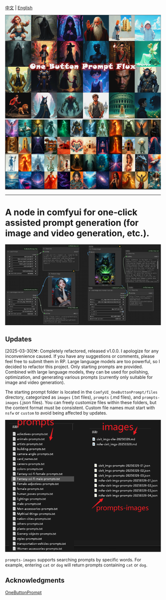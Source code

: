 [中文](README-CN.md) | [English](README.md)

![One Button Prompt for Flux in ComfyUI](https://github.com/billwuhao/ComfyUI_OneButtonPrompt/blob/master/images/example.png)
![](https://github.com/billwuhao/ComfyUI_OneButtonPrompt/blob/master/images/2025-02-19_20-00-01.png)

---

# A node in comfyui for one-click assisted prompt generation (for image and video generation, etc.).

![](https://github.com/billwuhao/ComfyUI_OneButtonPrompt/blob/master/images/2025-03-30_03-22-41.png)

## Updates

[2025-03-30]⚒️: Completely refactored, released v1.0.0. I apologize for any inconvenience caused. If you have any suggestions or comments, please feel free to submit them in RP. Large language models are too powerful, so I decided to refactor this project. Only starting prompts are provided. Combined with large language models, they can be used for polishing, optimization, and generating various prompts (currently only suitable for image and video generation).

The starting prompt folder is located in the `ComfyUI_OneButtonPrompt/files` directory, categorized as `images` (.txt files), `prompts` (.md files), and `prompts-images` (.json files). You can freely customize files within these folders, but the content format must be consistent. Custom file names must start with `nsfw` or `custom` to avoid being affected by updates.

![](https://github.com/billwuhao/ComfyUI_OneButtonPrompt/blob/master/images/2025-03-30_03-52-46.png)

`prompts-images` supports searching prompts by specific words. For example, entering `cat` or `dog` will return prompts containing `cat` or `dog`.

## Acknowledgments

[OneButtonPrompt](https://github.com/AIrjen/OneButtonPrompt)